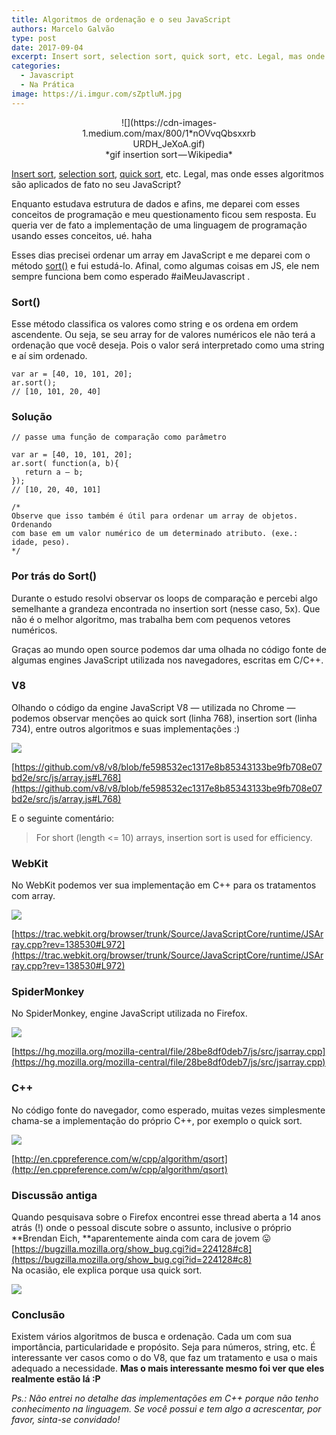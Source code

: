 ```yaml
---
title: Algoritmos de ordenação e o seu JavaScript
authors: Marcelo Galvão
type: post
date: 2017-09-04
excerpt: Insert sort, selection sort, quick sort, etc. Legal, mas onde esses algoritmos são aplicados de fato no seu JavaScript?
categories:
  - Javascript
  - Na Prática
image: https://i.imgur.com/sZptluM.jpg
---
```


<span style="display: block; text-align: center">
	<span style="display:inline-block; width: 280px;">
	![](https://cdn-images-1.medium.com/max/800/1*nOVvqQbsxxrbURDH_JeXoA.gif)
	</span>
	<br>
	*gif insertion sort — Wikipedia*
</span>

[Insert sort](https://pt.wikipedia.org/wiki/Insertion_sort), [selection
sort](https://pt.wikipedia.org/wiki/Selection_sort), [quick
sort](https://pt.wikipedia.org/wiki/Quicksort), etc. Legal, mas onde esses
algoritmos são aplicados de fato no seu JavaScript?

Enquanto estudava estrutura de dados e afins, me deparei com esses conceitos de
programação e meu questionamento ficou sem resposta. Eu queria ver de fato a
implementação de uma linguagem de programação usando esses conceitos, ué. haha

Esses dias precisei ordenar um array em JavaScript e me deparei com o método
[sort()](https://developer.mozilla.org/pt-BR/docs/Web/JavaScript/Reference/Global_Objects/Array/sort)
e fui estudá-lo. Afinal, como algumas coisas em JS, ele nem sempre funciona bem
como esperado #aiMeuJavascript .

### Sort()

Esse método classifica os valores como string e os ordena em ordem ascendente.
Ou seja, se seu array for de valores numéricos ele não terá a ordenação que você
deseja. Pois o valor será interpretado como uma string e aí sim ordenado.

    var ar = [40, 10, 101, 20];
    ar.sort();
    // [10, 101, 20, 40]

### Solução

    // passe uma função de comparação como parâmetro

    var ar = [40, 10, 101, 20];
    ar.sort( function(a, b){
       return a — b;
    });
    // [10, 20, 40, 101]
    
    /*
	Observe que isso também é útil para ordenar um array de objetos. Ordenando 
	com base em um valor numérico de um determinado atributo. (exe.: idade, peso).
	*/


### Por trás do Sort()

Durante o estudo resolvi observar os loops de comparação e percebi algo
semelhante a grandeza encontrada no insertion sort (nesse caso, 5x). Que não é o
melhor algoritmo, mas trabalha bem com pequenos vetores numéricos.

Graças ao mundo open source podemos dar uma olhada no código fonte de algumas
engines JavaScript utilizada nos navegadores, escritas em C/C++.

### V8

Olhando o código da engine JavaScript V8 — utilizada no Chrome — podemos
observar menções ao quick sort (linha 768), insertion sort (linha 734), entre
outros algoritmos e suas implementações :)

![](https://cdn-images-1.medium.com/max/800/1*A8Q5N7Pkc_rZ50aVCfDIGA.png)

[https://github.com/v8/v8/blob/fe598532ec1317e8b85343133be9fb708e07bd2e/src/js/array.js#L768](https://github.com/v8/v8/blob/fe598532ec1317e8b85343133be9fb708e07bd2e/src/js/array.js#L768)

E o seguinte comentário:

> For short (length <= 10) arrays, insertion sort is used for efficiency.

### WebKit

No WebKit podemos ver sua implementação em C++ para os tratamentos com array.

![](https://cdn-images-1.medium.com/max/800/1*73WlWhS26dVbLvek14_rSQ.png)

[https://trac.webkit.org/browser/trunk/Source/JavaScriptCore/runtime/JSArray.cpp?rev=138530#L972](https://trac.webkit.org/browser/trunk/Source/JavaScriptCore/runtime/JSArray.cpp?rev=138530#L972)

### SpiderMonkey

No SpiderMonkey, engine JavaScript utilizada no Firefox.

![](https://cdn-images-1.medium.com/max/800/1*Z5E8ALSb8mS4vgkQoGLl8g.png)

[https://hg.mozilla.org/mozilla-central/file/28be8df0deb7/js/src/jsarray.cpp](https://hg.mozilla.org/mozilla-central/file/28be8df0deb7/js/src/jsarray.cpp)

### C++

No código fonte do navegador, como esperado, muitas vezes simplesmente chama-se
a implementação do próprio C++, por exemplo o quick sort.

![](https://cdn-images-1.medium.com/max/800/1*4sdtKW2_XviENzCqvq4h7w.png)

[http://en.cppreference.com/w/cpp/algorithm/qsort](http://en.cppreference.com/w/cpp/algorithm/qsort)

### Discussão antiga

Quando pesquisava sobre o Firefox encontrei esse thread aberta a 14 anos atrás
(!) onde o pessoal discute sobre o assunto, inclusive o próprio **Brendan Eich,
**aparentemente ainda com cara de jovem 😛 <br>
[https://bugzilla.mozilla.org/show_bug.cgi?id=224128#c8](https://bugzilla.mozilla.org/show_bug.cgi?id=224128#c8)<br>
Na ocasião, ele explica porque usa quick sort.

![](https://cdn-images-1.medium.com/max/800/1*YDEXZUZkgosHA-r2cgzXow.png)

### Conclusão

Existem vários algoritmos de busca e ordenação. Cada um com sua importância,
particularidade e propósito. Seja para números, string, etc. É interessante ver
casos como o do V8, que faz um tratamento e usa o mais adequado a
necessidade. **Mas o mais interessante mesmo foi ver que eles realmente
estão lá :P**

*Ps.: Não entrei no detalhe das implementações em C++ porque não tenho
conhecimento na linguagem. Se você possui e tem algo a acrescentar, por favor,
sinta-se convidado!*
